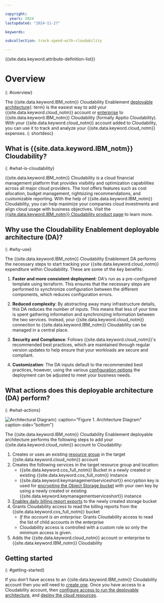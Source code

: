 ```yaml
---

copyright:
  years: 2024
lastupdated: "2024-11-27"

keywords:

subcollection: track-spend-with-cloudability

---
```


{{site.data.keyword.attribute-definition-list}}

# Overview
{: #overview}

The {{site.data.keyword.IBM_notm}} Cloudability Enablement [deployable architecture](#x10293733){: term} is the easiest way to add your {{site.data.keyword.cloud_notm}} account or [enterprise](/docs/enterprise-management?topic=enterprise-management-what-is-enterprise) to {{site.data.keyword.IBM_notm}} Cloudability (formally Apptio Cloudability). With your {{site.data.keyword.cloud_notm}} account added to Cloudability, you can use it to track and analyze your {{site.data.keyword.cloud_notm}} expenses.
{: shortdesc}

## What is {{site.data.keyword.IBM_notm}} Cloudability?
{: #what-is-cloudability}

{{site.data.keyword.IBM_notm}} Cloudability is a cloud financial management platform that provides visibility and optimization capabilities across all major cloud providers. The tool offers features such as cost allocation, budget management, rightsizing recommendations, and customizable reporting. With the help of {{site.data.keyword.IBM_notm}} Cloudability, you can help maximize your companies cloud investments and align cloud usage with business objectives.
Visit the [{{site.data.keyword.IBM_notm}} Cloudability product page](https://www.apptio.com/products/cloudability/) to learn more.

## Why use the Cloudability Enablement deployable architecture (DA)?
{: #why-use}

The {{site.data.keyword.IBM_notm}} Cloudability Enablement DA performs the necessary steps to start tracking your {{site.data.keyword.cloud_notm}} expenditure within Cloudability. These are some of the key benefits:

1. **Faster and more consistent deployment**: DA's run as a pre-configured template using terraform. This ensures that the necessary steps are performed to synchronize configuration between the different components, which reduces configuration errors.

2. **Reduced complexity**: By abstracting away many infrastructure details, this DA reduces the number of inputs. This means that less of your time is spent gathering information and synchronizing information between the two services. Instead, your {{site.data.keyword.cloud_notm}} connection to {{site.data.keyword.IBM_notm}} Cloudability can be managed in a central place.

3. **Security and Compliance**: Follows {{site.data.keyword.cloud_notm}}'s recommended best practices, which are maintained through regular version updates to help ensure that your workloads are secure and compliant.

4. **Customization**: The DA inputs default to the recommended best practices, however, using the various [configuration options](/docs/track-spend-with-cloudability?topic=track-spend-with-cloudability-configure) the deployment can be adjusted to meet your business needs.

## What actions does this deployable architecture (DA) perform?
{: #what-actions}

![Architectural Diagram](../deployable-reference-architectures/terraform-ibm-cloudability-onboarding/cloudability-all-inclusive-onboarding.svg){: caption="Figure 1. Architecture Diagram" caption-side="bottom"}

The {{site.data.keyword.IBM_notm}} Cloudability Enablement deployable architecture performs the following steps to add your {{site.data.keyword.cloud_notm}} account to Cloudability:

1. Creates or uses an existing [resource group](/docs/account?topic=account-rgs&interface=ui) in the target {{site.data.keyword.cloud_notm}} account
2. Creates the following services in the target resource group and location:
    - {{site.data.keyword.cos_full_notm}} Bucket in a newly created or existing {{site.data.keyword.cos_full_notm}} Instance
    - {{site.data.keyword.keymanagementserviceshort}} encryption key is used for [encrypting the Object Storage bucket](/docs/cloud-object-storage?topic=cloud-object-storage-encryption) with your own key by using a newly created or existing {{site.data.keyword.keymanagementserviceshort}} instance
3. [Enables daily billing report exports](/docs/account?topic=account-exporting-your-usage&interface=ui#enable-export-usage) to the newly created storage bucket
4. Grants Cloudability access to read the billing reports from the {{site.data.keyword.cos_full_notm}} bucket
    - *If the account is an enterprise*: Grants Cloudability access to read the list of child accounts in the enterprise
    - Cloudability access is controlled with a custom role so only the minimum access is given.
5. Adds the {{site.data.keyword.cloud_notm}} account or enterprise to {{site.data.keyword.IBM_notm}} Cloudability

## Getting started
{: #getting-started}

If you don't have access to an {{site.data.keyword.IBM_notm}} Cloudability account then you will need to [create one](/docs/track-spend-with-cloudability?topic=track-spend-with-cloudability-accessing-cloudability). Once you have access to a Cloudability account, then [configure access to run the deployable architecture](/docs/track-spend-with-cloudability?topic=track-spend-with-cloudability-planning), and [deploy the cloud resources](/docs/track-spend-with-cloudability?topic=track-spend-with-cloudability-deploy-cloud).

